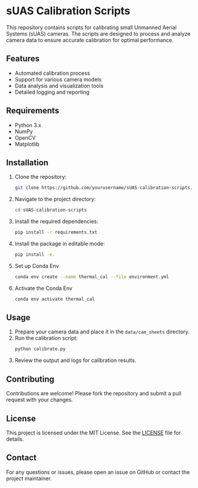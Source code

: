 # sUAS Calibration Scripts

This repository contains scripts for calibrating small Unmanned Aerial Systems (sUAS) cameras. The scripts are designed to process and analyze camera data to ensure accurate calibration for optimal performance.

## Features

- Automated calibration process
- Support for various camera models
- Data analysis and visualization tools
- Detailed logging and reporting

## Requirements

- Python 3.x
- NumPy
- OpenCV
- Matplotlib

## Installation

1. Clone the repository:
    ```bash
    git clone https://github.com/yourusername/sUAS-calibration-scripts.git
    ```
2. Navigate to the project directory:
    ```bash
    cd sUAS-calibration-scripts 
    ```
3. Install the required dependencies:
    ```bash
    pip install -r requirements.txt
    ```
4. Install the package in editable mode:
    ```bash
    pip install -e.
    ```
5. Set up Conda Env
    ```bash
    conda env create --name thermal_cal --file environment.yml
    ```
6. Activate the Conda Env
    ```bash
    conda env activate thermal_cal
    ```

## Usage

1. Prepare your camera data and place it in the `data/cam_sheets` directory.
2. Run the calibration script:
    ```bash
    python calibrate.py
    ```
3. Review the output and logs for calibration results.

## Contributing

Contributions are welcome! Please fork the repository and submit a pull request with your changes.

## License

This project is licensed under the MIT License. See the [LICENSE](LICENSE) file for details.

## Contact

For any questions or issues, please open an issue on GitHub or contact the project maintainer.

